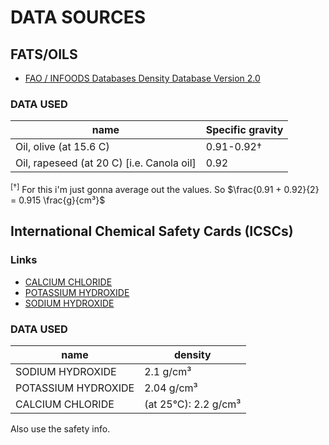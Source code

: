 # DATA SOURCES

## FATS/OILS

- [FAO / INFOODS Databases Density Database Version 2.0](https://www.fao.org/3/ap815e/ap815e.pdf)

### DATA USED 

|name|Specific gravity|
|----|-----|
|Oil, olive (at 15.6 C)|0.91-0.92†|
|Oil, rapeseed (at 20 C) [i.e. Canola oil]|0.92|


<sup>[†]</sup> For this i'm just gonna average out the values. So $\frac{0.91 + 0.92}{2} = 0.915 \frac{g}{cm³}$


## International Chemical Safety Cards (ICSCs)

### Links

- [CALCIUM CHLORIDE](http://www.ilo.org/dyn/icsc/showcard.display?p_lang=en&p_card_id=1184&p_version=2)
- [POTASSIUM HYDROXIDE](http://www.ilo.org/dyn/icsc/showcard.display?p_lang=en&p_card_id=0357&p_version=2)
- [SODIUM HYDROXIDE](http://www.ilo.org/dyn/icsc/showcard.display?p_lang=en&p_card_id=0360&p_version=2)

### DATA USED 

|name|density|
|----|-----|
|SODIUM HYDROXIDE|2.1 g/cm³|
|POTASSIUM HYDROXIDE|2.04 g/cm³|
|CALCIUM CHLORIDE|(at 25°C): 2.2 g/cm³|

Also use the safety info. 
